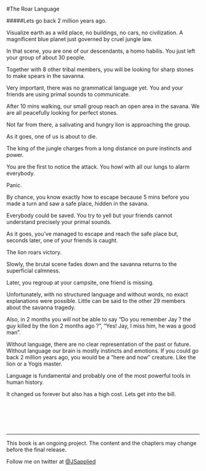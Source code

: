 #The Roar Language

#####Lets go back 2 million years ago.

Visualize earth as a wild place, no buildings, no cars, no civilization. A magnificent blue planet just governed by cruel jungle law.

In that scene, you are one of our descendants, a homo habilis. You just left your group of about 30 people.  

Together with 8 other tribal members, you will be looking for sharp stones to make spears in the savanna. 

Very important, there was no grammatical language yet. You and your friends are using primal sounds to communicate. 

After 10 mins walking, our small group reach an open area in the savana. We are all peacefully looking for perfect stones. 

Not far from there, a salivating and hungry lion is approaching the group.

As it goes, one of us is about to die.

The king of the jungle charges from a long distance on pure instincts and power.

You are the first to notice the attack. You howl with all our lungs to alarm everybody.

Panic.

By chance, you know exactly how to escape because 5 mins before you made a turn and saw a safe place, hidden in the savana. 

Everybody could be saved. You try to yell but your friends cannot understand precisely your primal sounds.

As it goes, you've managed to escape and reach the safe place but, seconds later, one of your friends is caught.

The lion roars victory.

Slowly, the brutal scene fades down and the savanna returns to the superficial calmness.

Later, you regroup at your campsite, one friend is missing.

Unfortunately, with no structured language and without words, no exact explanations were possible. Little can be said to the other 29 members about the savanna tragedy.

Also, in 2 months you will not be able to say “Do you remember Jay ? the guy killed by the lion 2 months ago ?”, “Yes! Jay, I miss him, he was a good man”.

Without language, there are no clear representation of the past or future. Without language our brain is mostly instincts and emotions. If you could go back 2 million years ago, you would be a “here and now” creature. Like the lion or a Yogis master.  

Language is fundamental and probably one of the most powerful tools in human history.  

It changed us forever but also has a high cost. Lets get into the bill.

<br />
<br />
<br />
<br />

***

This book is an ongoing project. The content and the chapters may change before the final release.

Follow me on twitter at [@JSapplied](https://twitter.com/JSapplied) 


